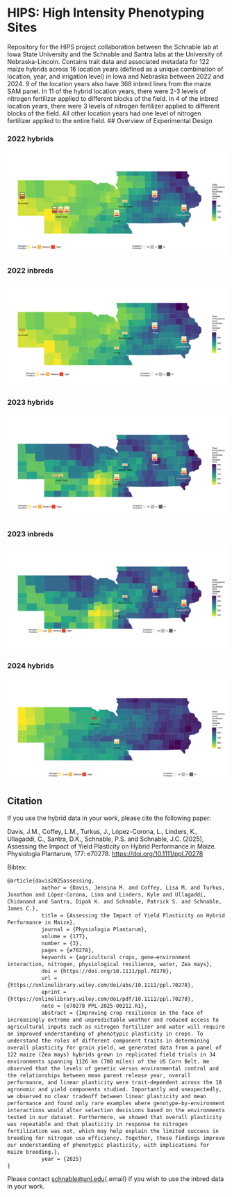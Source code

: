 # HIPS: High Intensity Phenotyping Sites

Repository for the HIPS project collaboration between the Schnable lab at Iowa State University and the Schnable and Santra labs at the University of Nebraska-Lincoln. Contains trait data and associated metadata for 122 maize hybrids across 16 location years (defined as a unique combination of location, year, and irrigation level) in Iowa and Nebraska between 2022 and 2024. 9 of the location years also have 368 inbred lines from the maize SAM panel. In 11 of the hybrid location years, there were 2-3 levels of nitrogen fertilizer applied to different blocks of the field. In 4 of the inbred location years, there were 3 levels of nitrogen fertilizer applied to different blocks of the field. All other location years had one level of nitrogen fertilizer applied to the entire field. \## Overview of Experimental Design

### 2022 hybrids

![](src/images/experimentalDesign2022hybrids.png)

### 2022 inbreds

![](src/images/experimentalDesign2022inbreds.png)

### 2023 hybrids

![](src/images/experimentalDesign2023hybrids.png)

### 2023 inbreds

![](src/images/experimentalDesign2023inbreds.png)

### 2024 hybrids

![](src/images/experimentalDesign2024hybrids.png)

## Citation

If you use the hybrid data in your work, please cite the following paper:

Davis, J.M., Coffey, L.M., Turkus, J., López-Corona, L., Linders, K., Ullagaddi, C., Santra, D.K., Schnable, P.S. and Schnable, J.C. (2025), Assessing the Impact of Yield Plasticity on Hybrid Performance in Maize. Physiologia Plantarum, 177: e70278. <https://doi.org/10.1111/ppl.70278>

Bibtex:

```         
@article{davis2025assessing,
           author = {Davis, Jensina M. and Coffey, Lisa M. and Turkus, Jonathan and López-Corona, Lina and Linders, Kyle and Ullagaddi, Chidanand and Santra, Dipak K. and Schnable, Patrick S. and Schnable, James C.},
           title = {Assessing the Impact of Yield Plasticity on Hybrid Performance in Maize},
           journal = {Physiologia Plantarum},
           volume = {177},
           number = {3},
           pages = {e70278},
           keywords = {agricultural crops, gene–environment interaction, nitrogen, physiological resilience, water, Zea mays},
           doi = {https://doi.org/10.1111/ppl.70278},
           url = {https://onlinelibrary.wiley.com/doi/abs/10.1111/ppl.70278},
           eprint = {https://onlinelibrary.wiley.com/doi/pdf/10.1111/ppl.70278},
           note = {e70278 PPL-2025-00212.R1},
           abstract = {Improving crop resilience in the face of increasingly extreme and unpredictable weather and reduced access to agricultural inputs such as nitrogen fertilizer and water will require an improved understanding of phenotypic plasticity in crops. To understand the roles of different component traits in determining overall plasticity for grain yield, we generated data from a panel of 122 maize (Zea mays) hybrids grown in replicated field trials in 34 environments spanning 1126 km (700 miles) of the US Corn Belt. We observed that the levels of genetic versus environmental control and the relationships between mean parent release year, overall performance, and linear plasticity were trait-dependent across the 18 agronomic and yield components studied. Importantly and unexpectedly, we observed no clear tradeoff between linear plasticity and mean performance and found only rare examples where genotype-by-environment interactions would alter selection decisions based on the environments tested in our dataset. Furthermore, we showed that overall plasticity was repeatable and that plasticity in response to nitrogen fertilization was not, which may help explain the limited success in breeding for nitrogen use efficiency. Together, these findings improve our understanding of phenotypic plasticity, with implications for maize breeding.},
           year = {2025}
}
```

Please contact [schnable\@unl.edu](mailto:schnable@unl.edu){.email} if you wish to use the inbred data in your work.
